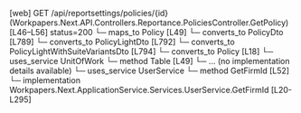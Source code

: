 [web] GET /api/reportsettings/policies/{id}  (Workpapers.Next.API.Controllers.Reportance.PoliciesController.GetPolicy)  [L46–L56] status=200
  └─ maps_to Policy [L49]
    └─ converts_to PolicyDto [L789]
    └─ converts_to PolicyLightDto [L792]
    └─ converts_to PolicyLightWithSuiteVariantsDto [L794]
    └─ converts_to Policy [L18]
  └─ uses_service UnitOfWork
    └─ method Table [L49]
      └─ ... (no implementation details available)
  └─ uses_service UserService
    └─ method GetFirmId [L52]
      └─ implementation Workpapers.Next.ApplicationService.Services.UserService.GetFirmId [L20-L295]

